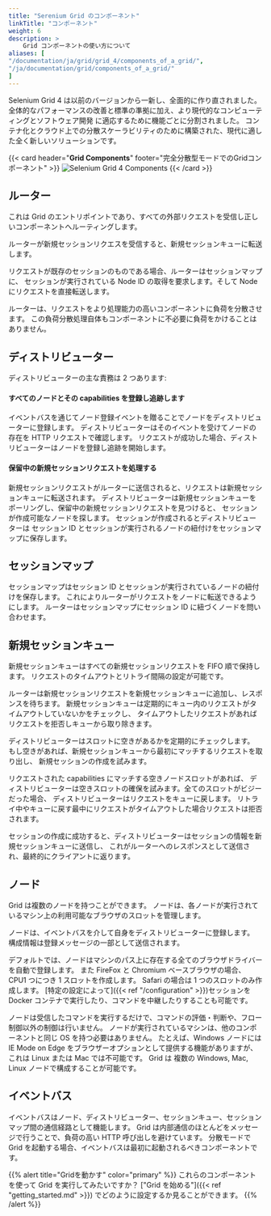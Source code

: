 ```yaml
---
title: "Serenium Grid のコンポーネント"
linkTitle: "コンポーネント"
weight: 6
description: >
    Grid コンポーネントの使い方について
aliases: [
"/documentation/ja/grid/grid_4/components_of_a_grid/",
"/ja/documentation/grid/components_of_a_grid/"
]
---
```


Selenium Grid 4 は以前のバージョンから一新し、全面的に作り直されました。
全体的なパフォーマンスの改善と標準の準拠に加え、より現代的なコンピューティングとソフトウェア開発
に適応するために機能ごとに分割されました。
コンテナ化とクラウド上での分散スケーラビリティのために構築された、現代に適した全く新しいソリューションです。

{{< card header="**Grid Components**" footer="完全分散型モードでのGridコンポーネント" >}}
![Selenium Grid 4 Components](/images/documentation/grid/components.png "Selenium Grid 4 Components")
{{< /card >}}

## ルーター

これは Grid のエントリポイントであり、すべての外部リクエストを受信し正しいコンポーネントへルーティングします。

ルーターが新規セッションリクエスを受信すると、新規セッションキューに転送します。

リクエストが既存のセッションのものである場合、ルーターはセッションマップに、
セッションが実行されている Node ID の取得を要求します。そして Node にリクエストを直接転送します。

ルーターは、リクエストをより処理能力の高いコンポーネントに負荷を分散させます。
この負荷分散処理自体もコンポーネントに不必要に負荷をかけることはありません。

## ディストリビューター

ディストリビューターの主な責務は 2 つあります:

#### すべてのノードとその capabilities を登録し追跡します

イベントバスを通じてノード登録イベントを贈ることでノードをディストリビューターに登録します。
ディストリビューターはそのイベントを受けてノードの存在を HTTP リクエストで確認します。
リクエストが成功した場合、ディストリビューターはノードを登録し追跡を開始します。

#### 保留中の新規セッションリクエストを処理する

新規セッションリクエストがルーターに送信されると、リクエストは新規セッションキューに転送されます。
ディストリビューターは新規セッションキューをポーリングし、保留中の新規セッションリクエストを見つけると、
セッションが作成可能なノードを探します。 セッションが作成されるとディストリビューターは
セッション ID とセッションが実行されるノードの紐付けをセッションマップに保存します。

## セッションマップ

セッションマップはセッション ID とセッションが実行されているノードの紐付けを保存します。
これによりルーターがリクエストをノードに転送できるようにします。
ルーターはセッションマップにセッション ID に紐づくノードを問い合わせます。

## 新規セッションキュー

新規セッションキューはすべての新規セッションリクエストを FIFO 順で保持します。
リクエストのタイムアウトとリトライ間隔の設定が可能です。

ルーターは新規セッションリクエストを新規セッションキューに追加し、レスポンスを待ちます。
新規セッションキューは定期的にキュー内のリクエストがタイムアウトしていないかをチェックし、
タイムアウトしたリクエストがあればリクエストを拒否しキューから取り除きます。

ディストリビューターはスロットに空きがあるかを定期的にチェックします。
もし空きがあれば、新規セッションキューから最初にマッチするリクエストを取り出し、
新規セッションの作成を試みます。

リクエストされた capabilities にマッチする空きノードスロットがあれば、
ディストリビューターは空きスロットの確保を試みます。全てのスロットがビジーだった場合、
ディストリビューターはリクエストをキューに戻します。
リトライ中やキューに戻す最中にリクエストがタイムアウトした場合リクエストは拒否されます。

セッションの作成に成功すると、ディストリビューターはセッションの情報を新規セッションキューに送信し、
これがルーターへのレスポンスとして送信され、最終的にクライアントに返ります。

## ノード

Grid は複数のノードを持つことができます。
ノードは、各ノードが実行されているマシン上の利用可能なブラウザのスロットを管理します。

ノードは、イベントバスを介して自身をディストリビューターに登録します。
構成情報は登録メッセージの一部として送信されます。

デフォルトでは、ノードはマシンのパス上に存在する全てのブラウザドライバーを自動で登録します。
また FireFox と Chromium ベースブラウザの場合、CPU1 つにつき 1 スロットを作成します。
Safari の場合は 1 つのスロットのみ作成します。
[特定の設定によって]({{< ref "/configuration" >}})セッションを Docker コンテナで実行したり、コマンドを中継したりすることも可能です。

ノードは受信したコマンドを実行するだけで、コマンドの評価・判断や、フロー制御以外の制御は行いません。
ノードが実行されているマシンは、他のコンポーネントと同じ OS を持つ必要はありません。
たとえば、Windows ノードには IE Mode on Edge をブラウザーオプションとして提供する機能がありますが、
これは Linux または Mac では不可能です。
Grid は 複数の Windows, Mac, Linux ノードで構成することが可能です。

## イベントバス

イベントバスはノード、ディストリビューター、セッションキュー、セッションマップ間の通信経路として機能します。
Grid は内部通信のほとんどをメッセージで行うことで、負荷の高い HTTP 呼び出しを避けています。
分散モードで Grid を起動する場合、イベントバスは最初に起動されるべきコンポーネントです。

{{% alert title="Gridを動かす" color="primary" %}}
これらのコンポーネントを使って Grid を実行してみたいですか？
["Grid を始める"]({{< ref "getting_started.md" >}}) でどのように設定するか見ることができます。
{{% /alert %}}

